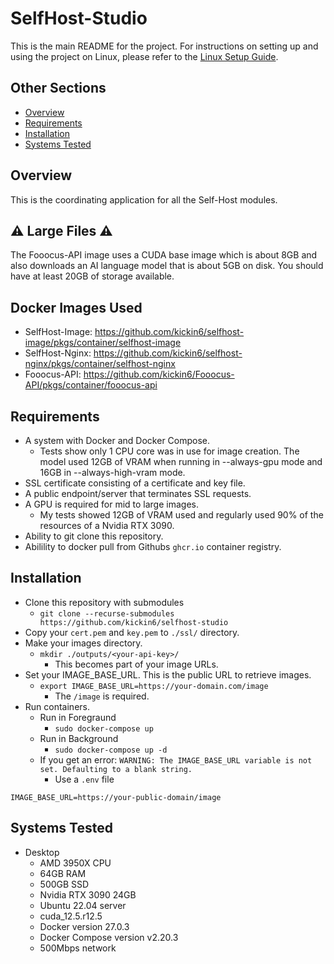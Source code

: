 # SelfHost-Studio

This is the main README for the project. For instructions on setting up and using the project on Linux, please refer to the [Linux Setup Guide](docs/linux.md).

## Other Sections
- [Overview](#overview)
- [Requirements](#requirements)
- [Installation](#installation)
- [Systems Tested](#systems-tested)

## Overview
This is the coordinating application for all the Self-Host modules.

## :warning: Large Files :warning:

The Fooocus-API image uses a CUDA base image which is about 8GB and also downloads an AI language model that is about 5GB on disk. You should have at least 20GB of storage available.

## Docker Images Used
- SelfHost-Image: https://github.com/kickin6/selfhost-image/pkgs/container/selfhost-image
- SelfHost-Nginx: https://github.com/kickin6/selfhost-nginx/pkgs/container/selfhost-nginx
- Fooocus-API: https://github.com/kickin6/Fooocus-API/pkgs/container/fooocus-api

## Requirements
- A system with Docker and Docker Compose.
  - Tests show only 1 CPU core was in use for image creation. The model used 12GB of VRAM when running in --always-gpu mode and 16GB in --always-high-vram mode.
- SSL certificate consisting of a certificate and key file.
- A public endpoint/server that terminates SSL requests.
- A GPU is required for mid to large images.
  - My tests showed 12GB of VRAM used and regularly used 90% of the resources of a Nvidia RTX 3090.
- Ability to git clone this repository.
- Abilility to docker pull from Githubs `ghcr.io` container registry.

## Installation
- Clone this repository with submodules
  - `git clone --recurse-submodules https://github.com/kickin6/selfhost-studio`
- Copy your `cert.pem` and `key.pem` to `./ssl/` directory.
- Make your images directory.
  - `mkdir ./outputs/<your-api-key>/`
    - This becomes part of your image URLs.
- Set your IMAGE_BASE_URL. This is the public URL to retrieve images.
  - `export IMAGE_BASE_URL=https://your-domain.com/image`
    - The `/image` is required.
- Run containers.
  - Run in Foregraund
    - `sudo docker-compose up`
  - Run in Background
    - `sudo docker-compose up -d`
  - If you get an error: `WARNING: The IMAGE_BASE_URL variable is not set. Defaulting to a blank string.`
    - Use a `.env` file
```
IMAGE_BASE_URL=https://your-public-domain/image
```

## Systems Tested
- Desktop
  - AMD 3950X CPU
  - 64GB RAM
  - 500GB SSD
  - Nvidia RTX 3090 24GB
  - Ubuntu 22.04 server
  - cuda_12.5.r12.5
  - Docker version 27.0.3
  - Docker Compose version v2.20.3
  - 500Mbps network
